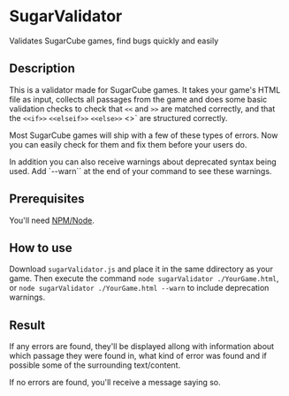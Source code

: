 # SugarValidator
Validates SugarCube games, find bugs quickly and easily

## Description
This is a validator made for SugarCube games. It takes your game's HTML file as input, collects all passages from the game and does some basic validation checks to check that `<<` and `>>` are matched correctly, and that the `<<if>>` `<<elseif>>` `<<else>>` <</if>>` are structured correctly.

Most SugarCube games will ship with a few of these types of errors. Now you can easily check for them and fix them before your users do.

In addition you can also receive warnings about deprecated syntax being used. Add `--warn`` at the end of your command to see these warnings.

## Prerequisites
You'll need [NPM/Node](https://nodejs.org/en/download/).

## How to use
Download `sugarValidator.js` and place it in the same ddirectory as your game. Then execute the command `node sugarValidator ./YourGame.html`, or `node sugarValidator ./YourGame.html --warn` to include deprecation warnings.

## Result
If any errors are found, they'll be displayed allong with information about which passage they were found in, what kind of error was found and if possible some of the surrounding text/content.

If no errors are found, you'll receive a message saying so.
